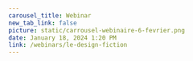 ```yaml
---
carousel_title: Webinar
new_tab_link: false
picture: static/carrousel-webinaire-6-fevrier.png
date: January 18, 2024 1:20 PM
link: /webinars/le-design-fiction
---
```

